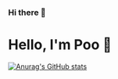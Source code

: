 ### Hi there 👋

# Hello, I'm Poo 🦀

[![Anurag's GitHub stats](https://github-readme-stats.vercel.app/api?username=pradist)](https://github.com/anuraghazra/github-readme-stats)

<!--
**pradist/pradist** is a ✨ _special_ ✨ repository because its `README.md` (this file) appears on your GitHub profile.

Here are some ideas to get you started:

- 🔭 I’m currently working on ...
- 🌱 I’m currently learning ...
- 👯 I’m looking to collaborate on ...
- 🤔 I’m looking for help with ...
- 💬 Ask me about ...
- 📫 How to reach me: ...
- 😄 Pronouns: ...
- ⚡ Fun fact: ...
-->
